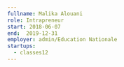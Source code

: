 ```yaml
---
fullname: Malika Alouani
role: Intrapreneur
start: 2018-06-07
end:  2019-12-31
employer: admin/Education Nationale
startups:
  - classes12
---
```


